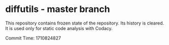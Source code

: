# diffutils - master branch

This repository contains frozen state of the repository.
Its history is cleared. It is used only for static code
analysis with Codacy.

Commit Time: 1710824827